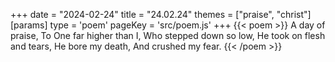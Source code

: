 +++
date = "2024-02-24"
title = "24.02.24"
themes = ["praise", "christ"]
[params]
  type = 'poem'
  pageKey = 'src/poem.js'
+++
{{< poem >}}
A day of praise,
To One far higher than I,
Who stepped down so low,
He took on flesh and tears,
He bore my death,
And crushed my fear.
{{< /poem >}}